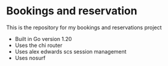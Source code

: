 # Bookings and reservation

This is the repository for my bookings and reservations project

- Built in Go version 1.20
- Uses the chi router
- Uses alex edwards scs session management
- Uses nosurf